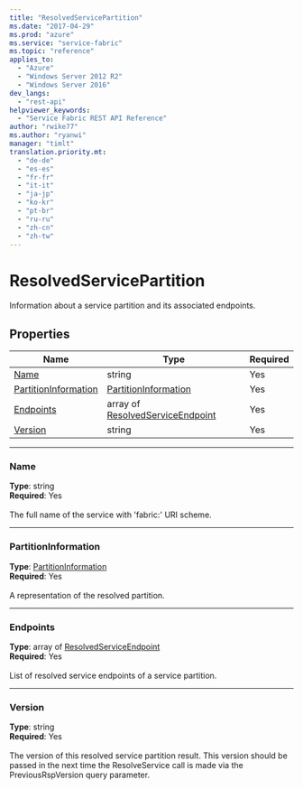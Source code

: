 ```yaml
---
title: "ResolvedServicePartition"
ms.date: "2017-04-29"
ms.prod: "azure"
ms.service: "service-fabric"
ms.topic: "reference"
applies_to: 
  - "Azure"
  - "Windows Server 2012 R2"
  - "Windows Server 2016"
dev_langs: 
  - "rest-api"
helpviewer_keywords: 
  - "Service Fabric REST API Reference"
author: "rwike77"
ms.author: "ryanwi"
manager: "timlt"
translation.priority.mt: 
  - "de-de"
  - "es-es"
  - "fr-fr"
  - "it-it"
  - "ja-jp"
  - "ko-kr"
  - "pt-br"
  - "ru-ru"
  - "zh-cn"
  - "zh-tw"
---
```

# ResolvedServicePartition

Information about a service partition and its associated endpoints.

## Properties
| Name | Type | Required |
| --- | --- | --- |
| [Name](#name) | string | Yes |
| [PartitionInformation](#partitioninformation) | [PartitionInformation](sfclient-model-partitioninformation.md) | Yes |
| [Endpoints](#endpoints) | array of [ResolvedServiceEndpoint](sfclient-model-resolvedserviceendpoint.md) | Yes |
| [Version](#version) | string | Yes |

____
### Name
__Type__: string <br/>
__Required__: Yes<br/>
<br/>
The full name of the service with 'fabric:' URI scheme.

____
### PartitionInformation
__Type__: [PartitionInformation](sfclient-model-partitioninformation.md) <br/>
__Required__: Yes<br/>
<br/>
A representation of the resolved partition.

____
### Endpoints
__Type__: array of [ResolvedServiceEndpoint](sfclient-model-resolvedserviceendpoint.md) <br/>
__Required__: Yes<br/>
<br/>
List of resolved service endpoints of a service partition.

____
### Version
__Type__: string <br/>
__Required__: Yes<br/>
<br/>
The version of this resolved service partition result. This version should be passed in the next time the ResolveService call is made via the PreviousRspVersion query parameter.

